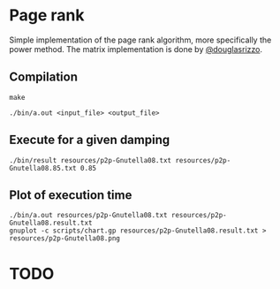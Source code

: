 # Page rank

Simple implementation of the page rank algorithm, more specifically the power
method. The matrix implementation is done by [@douglasrizzo](https://github.com/douglasrizzo/matrix).

## Compilation

```
make

./bin/a.out <input_file> <output_file>
```

## Execute for a given damping

```
./bin/result resources/p2p-Gnutella08.txt resources/p2p-Gnutella08.85.txt 0.85
```

## Plot of execution time

```
./bin/a.out resources/p2p-Gnutella08.txt resources/p2p-Gnutella08.result.txt
gnuplot -c scripts/chart.gp resources/p2p-Gnutella08.result.txt > resources/p2p-Gnutella08.png
```

# TODO


